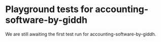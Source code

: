 # Playground tests for accounting-software-by-giddh
We are still awaiting the first test run for accounting-software-by-giddh.
